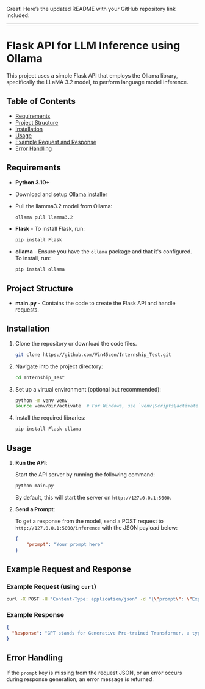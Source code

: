 Great! Here’s the updated README with your GitHub repository link included:

---

# Flask API for LLM Inference using Ollama

This project uses a simple Flask API that employs the Ollama library, specifically the LLaMA 3.2 model, to perform language model inference. 

## Table of Contents
- [Requirements](#requirements)
- [Project Structure](#project-structure)
- [Installation](#installation)
- [Usage](#usage)
- [Example Request and Response](#example-request-and-response)
- [Error Handling](#error-handling)


## Requirements

- **Python 3.10+**
- Download and setup [Ollama installer](https://github.com/ollama/ollama)
   
- Pull the llamma3.2 model from Ollama:
   ```bash
   ollama pull llamma3.2
   ```
- **Flask** - To install Flask, run:
  ```bash
  pip install Flask
  ```
- **ollama** - Ensure you have the `ollama` package and that it's configured. To install, run:
  ```bash
  pip install ollama
  ```

## Project Structure

- **main.py** - Contains the code to create the Flask API and handle requests.

## Installation

1. Clone the repository or download the code files.
   ```bash
   git clone https://github.com/Vin45cen/Internship_Test.git
   ```
2. Navigate into the project directory:
   ```bash
   cd Internship_Test
   ```

3. Set up a virtual environment (optional but recommended):
   ```bash
   python -m venv venv
   source venv/bin/activate  # For Windows, use `venv\Scripts\activate`
   ```

4. Install the required libraries:
   ```bash
   pip install Flask ollama
   ```

## Usage

1. **Run the API**:

   Start the API server by running the following command:

   ```bash
   python main.py
   ```

   By default, this will start the server on `http://127.0.0.1:5000`.

2. **Send a Prompt**:

   To get a response from the model, send a POST request to `http://127.0.0.1:5000/inference` with the JSON payload below:

   ```json
   {
       "prompt": "Your prompt here"
   }
   ```

## Example Request and Response

### Example Request (using `curl`)

```bash
curl -X POST -H "Content-Type: application/json" -d "{\"prompt\": \"Explain GPT in 2 sentences\"}" http://127.0.0.1:5000/inference
```

### Example Response

```json
{
  "Response": "GPT stands for Generative Pre-trained Transformer, a type of artificial intelligence model that uses transformer architecture to generate human-like text based on input prompts. It is trained on large amounts of text data and can be fine-tuned for specific tasks such as language translation, question-answering, and text summarization, making it a versatile tool for natural language processing applications."
}
```

## Error Handling

If the `prompt` key is missing from the request JSON, or an error occurs during response generation, an error message is returned.


